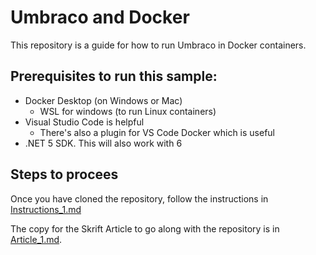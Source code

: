 # Umbraco and Docker

This repository is a guide for how to run Umbraco in Docker containers.

## Prerequisites to run this sample:

- Docker Desktop (on Windows or Mac)
    - WSL for windows (to run Linux containers)
- Visual Studio Code is helpful
    - There's also a plugin for VS Code Docker which is useful
- .NET 5 SDK. This will also work with 6

## Steps to procees

Once you have cloned the repository, follow the instructions in [Instructions_1.md](Instructions_1.md)

The copy for the Skrift Article to go along with the repository is in [Article_1.md](Article_1.md).